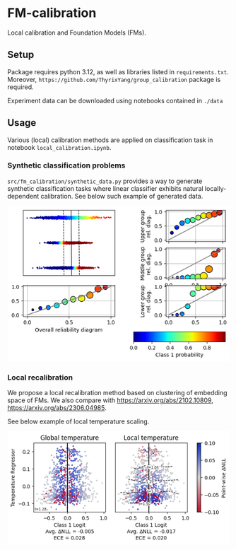 # FM-calibration

Local calibration and Foundation Models (FMs).


## Setup

Package requires python 3.12, as well as libraries listed in `requirements.txt`. Moreover, `https://github.com/ThyrixYang/group_calibration` package is required.

Experiment data can be downloaded using notebooks contained in `./data`

## Usage

Various (local) calibration methods are applied on classification task in notebook `local_calibration.ipynb`.


### Synthetic classification problems

`src/fm_calibration/synthetic_data.py` provides a way to generate synthetic classification tasks where linear classifier exhibits natural locally-dependent calibration. See below such example of generated data.


![nice plot](paper/three_temps.png)

### Local recalibration

We propose a local recalibration method based on clustering of embedding space of FMs. We also compare with <https://arxiv.org/abs/2102.10809>, <https://arxiv.org/abs/2306.04985>.

See below example of local temperature scaling.

![nice plot](paper/imdbtemps2.png)